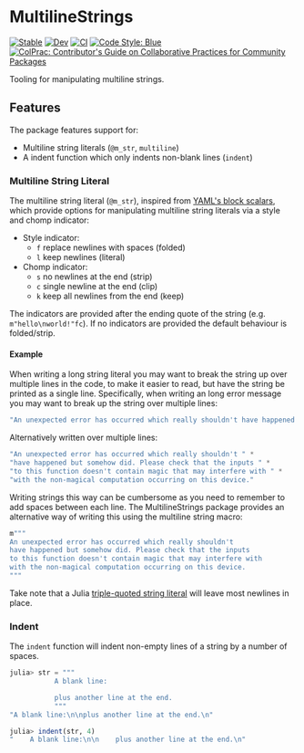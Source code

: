 # MultilineStrings

[![Stable](https://img.shields.io/badge/docs-stable-blue.svg)](https://invenia.github.io/MultilineStrings.jl/stable)
[![Dev](https://img.shields.io/badge/docs-dev-blue.svg)](https://invenia.github.io/MultilineStrings.jl/dev)
[![CI](https://github.com/Invenia/MultilineStrings.jl/workflows/CI/badge.svg)](https://github.com/Invenia/MultilineStrings.jl/actions?query=workflow%3ACI)
[![Code Style: Blue](https://img.shields.io/badge/code%20style-blue-4495d1.svg)](https://github.com/invenia/BlueStyle)
[![ColPrac: Contributor's Guide on Collaborative Practices for Community Packages](https://img.shields.io/badge/ColPrac-Contributor's%20Guide-blueviolet)](https://github.com/SciML/ColPrac)

Tooling for manipulating multiline strings.

## Features

The package features support for:

- Multiline string literals (`@m_str`, `multiline`)
- A indent function which only indents non-blank lines (`indent`)

### Multiline String Literal

The multiline string literal (`@m_str`), inspired from [YAML's block scalars](https://yaml-multiline.info/), which provide options for manipulating multiline string literals via a style and chomp indicator:

- Style indicator:
    - `f` replace newlines with spaces (folded)
    - `l` keep newlines (literal)
- Chomp indicator:
    - `s` no newlines at the end (strip)
    - `c` single newline at the end (clip)
    - `k` keep all newlines from the end (keep)

The indicators are provided after the ending quote of the string (e.g. `m"hello\nworld!"fc`).
If no indicators are provided the default behaviour is folded/strip.

#### Example

When writing a long string literal you may want to break the string up over multiple lines in the code, to make it easier to read, but have the string be printed as a single line.
Specifically, when writing an long error message you may want to break up the string over multiple lines:

```julia
"An unexpected error has occurred which really shouldn't have happened but somehow did. Please check that the inputs to this function doesn't contain magic that may interfere with with the non-magical computation occurring on this device."
```

Alternatively written over multiple lines:

```julia
"An unexpected error has occurred which really shouldn't " *
"have happened but somehow did. Please check that the inputs " *
"to this function doesn't contain magic that may interfere with " *
"with the non-magical computation occurring on this device."
```

Writing strings this way can be cumbersome as you need to remember to add spaces between each line.
The MultilineStrings package provides an alternative way of writing this using the multiline string macro:

```julia
m"""
An unexpected error has occurred which really shouldn't
have happened but somehow did. Please check that the inputs
to this function doesn't contain magic that may interfere with
with the non-magical computation occurring on this device.
"""
```

Take note that a Julia [triple-quoted string literal](https://docs.julialang.org/en/v1/manual/strings/#Triple-Quoted-String-Literals) will leave most newlines in place.

### Indent

The `indent` function will indent non-empty lines of a string by a number of spaces.

```julia
julia> str = """
           A blank line:

           plus another line at the end.
           """
"A blank line:\n\nplus another line at the end.\n"

julia> indent(str, 4)
"    A blank line:\n\n    plus another line at the end.\n"
```
